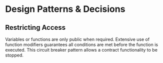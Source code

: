 # Design Patterns & Decisions

## Restricting Access

Variables or functions are only public when required. Extensive use of function modifiers guarantees all conditions are met before the function is executed. This circuit breaker pattern allows a contract functionality to be stopped. 
